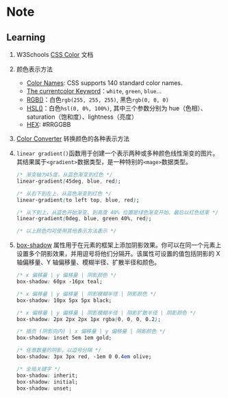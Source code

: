 # Note

## Learning

1. W3Schools [CSS Color](https://www.w3schools.com/colors/default.asp) 文档
1. 颜色表示方法
   - [Color Names](https://www.w3schools.com/colors/colors_names.asp): CSS supports 140 standard color names.
   - [The currentcolor Keyword](https://www.w3schools.com/colors/colors_groups.asp)：`white`, `green`, `blue`...
   - [RGB()](https://www.w3schools.com/colors/colors_rgb.asp)：白色`rgb(255, 255, 255)`, 黑色`rgb(0, 0, 0)`
   - [HSL()](https://www.w3schools.com/colors/colors_hsl.asp)：白色`hsl(0, 0%, 100%)`, 其中三个参数分别为 hue（色相）、saturation（饱和度）、lightness（亮度）
   - [HEX](https://www.w3schools.com/colors/colors_hexadecimal.asp): #RRGGBB

1. [Color Converter](https://www.w3schools.com/colors/colors_converter.asp) 转换颜色的各种表示方法
1. `linear gradient()`函数用于创建一个表示两种或多种颜色线性渐变的图片。其结果属于`<gradient>`数据类型，是一种特别的`<mage>`数据类型。

    ```css
    /* 渐变轴为45度，从蓝色渐变到红色 */
    linear-gradient(45deg, blue, red);

    /* 从右下到左上、从蓝色渐变到红色 */
    linear-gradient(to left top, blue, red);

    /* 从下到上，从蓝色开始渐变、到高度 40% 位置是绿色渐变开始、最后以红色结束 */
    linear-gradient(0deg, blue, green 40%, red);
    
    /* 以上颜色均可使用其他表示方法表示 */
    ```

1. [box-shadow](https://developer.mozilla.org/zh-CN/docs/Web/CSS/box-shadow) 属性用于在元素的框架上添加阴影效果。你可以在同一个元素上设置多个阴影效果，并用逗号将他们分隔开。该属性可设置的值包括阴影的 X 轴偏移量、Y 轴偏移量、模糊半径、扩散半径和颜色。

    ```css
    /* x 偏移量 | y 偏移量 | 阴影颜色 */
    box-shadow: 60px -16px teal;

    /* x 偏移量 | y 偏移量 | 阴影模糊半径 | 阴影颜色 */
    box-shadow: 10px 5px 5px black;

    /* x 偏移量 | y 偏移量 | 阴影模糊半径 | 阴影扩散半径 | 阴影颜色 */
    box-shadow: 2px 2px 2px 1px rgba(0, 0, 0, 0.2);

    /* 插页 (阴影向内) | x 偏移量 | y 偏移量 | 阴影颜色 */
    box-shadow: inset 5em 1em gold;

    /* 任意数量的阴影，以逗号分隔 */
    box-shadow: 3px 3px red, -1em 0 0.4em olive;

    /* 全局关键字 */
    box-shadow: inherit;
    box-shadow: initial;
    box-shadow: unset;
    ```
